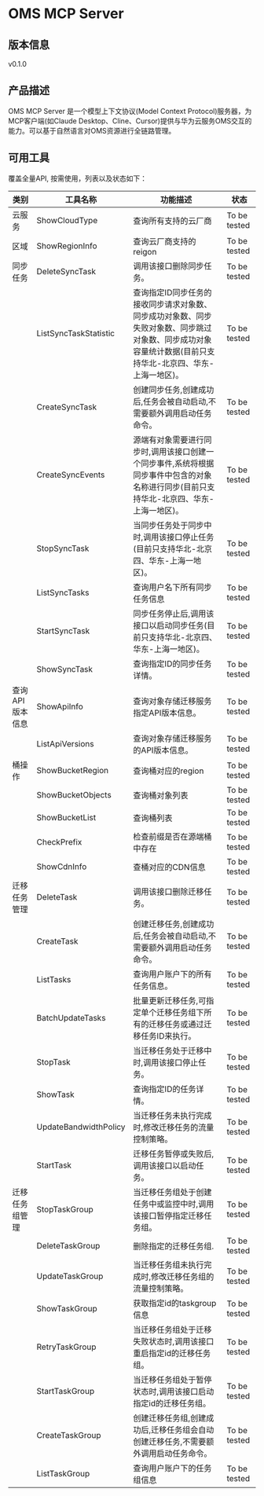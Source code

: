# OMS MCP Server 

## 版本信息
v0.1.0

## 产品描述

OMS MCP Server 是一个模型上下文协议(Model Context Protocol)服务器，为MCP客户端(如Claude Desktop、Cline、Cursor)提供与华为云服务OMS交互的能力。可以基于自然语言对OMS资源进行全链路管理。

## 可用工具
覆盖全量API, 按需使用，列表以及状态如下：

| 类别 | 工具名称 | 功能描述 | 状态 |
| --- | --- | --- | --- |
| 云服务 | ShowCloudType | 查询所有支持的云厂商 | To be tested |
| 区域 | ShowRegionInfo | 查询云厂商支持的reigon | To be tested |
| 同步任务 | DeleteSyncTask | 调用该接口删除同步任务。 | To be tested |
|  | ListSyncTaskStatistic | 查询指定ID同步任务的接收同步请求对象数、同步成功对象数、同步失败对象数、同步跳过对象数、同步成功对象容量统计数据(目前只支持华北-北京四、华东-上海一地区)。 | To be tested |
|  | CreateSyncTask | 创建同步任务,创建成功后,任务会被自动启动,不需要额外调用启动任务命令。 | To be tested |
|  | CreateSyncEvents | 源端有对象需要进行同步时,调用该接口创建一个同步事件,系统将根据同步事件中包含的对象名称进行同步(目前只支持华北-北京四、华东-上海一地区)。 | To be tested |
|  | StopSyncTask | 当同步任务处于同步中时,调用该接口停止任务(目前只支持华北-北京四、华东-上海一地区)。 | To be tested |
|  | ListSyncTasks | 查询用户名下所有同步任务信息 | To be tested |
|  | StartSyncTask | 同步任务停止后,调用该接口以启动同步任务(目前只支持华北-北京四、华东-上海一地区)。 | To be tested |
|  | ShowSyncTask | 查询指定ID的同步任务详情。 | To be tested |
| 查询API版本信息 | ShowApiInfo | 查询对象存储迁移服务指定API版本信息。 | To be tested |
|  | ListApiVersions | 查询对象存储迁移服务的API版本信息。 | To be tested |
| 桶操作 | ShowBucketRegion | 查询桶对应的region | To be tested |
|  | ShowBucketObjects | 查询桶对象列表 | To be tested |
|  | ShowBucketList | 查询桶列表 | To be tested |
|  | CheckPrefix | 检查前缀是否在源端桶中存在 | To be tested |
|  | ShowCdnInfo | 查桶对应的CDN信息 | To be tested |
| 迁移任务管理 | DeleteTask | 调用该接口删除迁移任务。 | To be tested |
|  | CreateTask | 创建迁移任务,创建成功后,任务会被自动启动,不需要额外调用启动任务命令。 | To be tested |
|  | ListTasks | 查询用户账户下的所有任务信息。 | To be tested |
|  | BatchUpdateTasks | 批量更新迁移任务,可指定单个迁移任务组下所有的迁移任务或通过迁移任务ID来执行。 | To be tested |
|  | StopTask | 当迁移任务处于迁移中时,调用该接口停止任务。 | To be tested |
|  | ShowTask | 查询指定ID的任务详情。 | To be tested |
|  | UpdateBandwidthPolicy | 当迁移任务未执行完成时,修改迁移任务的流量控制策略。 | To be tested |
|  | StartTask | 迁移任务暂停或失败后,调用该接口以启动任务。 | To be tested |
| 迁移任务组管理 | StopTaskGroup | 当迁移任务组处于创建任务中或监控中时,调用该接口暂停指定迁移任务组。 | To be tested |
|  | DeleteTaskGroup | 删除指定的迁移任务组. | To be tested |
|  | UpdateTaskGroup | 当迁移任务组未执行完成时,修改迁移任务组的流量控制策略。 | To be tested |
|  | ShowTaskGroup | 获取指定id的taskgroup信息 | To be tested |
|  | RetryTaskGroup | 当迁移任务组处于迁移失败状态时,调用该接口重启指定id的迁移任务组。 | To be tested |
|  | StartTaskGroup | 当迁移任务组处于暂停状态时,调用该接口启动指定id的迁移任务组。 | To be tested |
|  | CreateTaskGroup | 创建迁移任务组,创建成功后,迁移任务组会自动创建迁移任务,不需要额外调用启动任务命令。 | To be tested |
|  | ListTaskGroup | 查询用户账户下的任务组信息 | To be tested |
